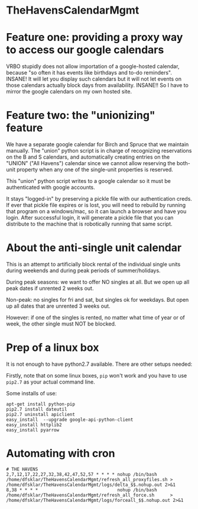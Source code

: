 # TheHavensCalendarMgmt

# Feature one:  providing a proxy way to access our google calendars

VRBO stupidly does not allow importation of a google-hosted calendar, because "so often it has events like birthdays and to-do reminders".  INSANE!  It will let you display such calendars but it will not let events on those calendars actually block days from availability.  INSANE!!  So I have to mirror the google calendars on my own hosted site.


# Feature two: the "unionizing" feature

We have a separate google calendar for Birch and Spruce that we maintain manually.  The "union" python script is in charge of recognizing reservations on the B and S calendars, and automatically creating entries on the "UNION" ("All Havens") calendar since we cannot allow reserving the both-unit property when any one of the single-unit properties is reserved.

This "union" python script writes to a google calendar so it must be authenticated with google accounts.

It stays "logged-in" by preserving a pickle file with our authentication creds.  If ever that pickle file expires or is lost, you will need to rebuild by running that program on a windows/mac, so it can launch a browser and have you login.  After successful login, it will generate a pickle file that you can distribute to the machine that is robotically running that same script.




# About the anti-single unit calendar

This is an attempt to artificially block rental of the individual single units during weekends and during peak periods of summer/holidays.

During peak seasons: we want to offer NO singles at all. But we open up all peak dates if unrented 2 weeks out.

Non-peak: no singles for fri and sat, but singles ok for weekdays. But open up all dates that are unrented 3 weeks out.

However: if one of the singles is rented, no matter what time of year or of week, the other single must NOT be blocked.



# Prep of a linux box

It is not enough to have python2.7 available.  There are other setups needed:

Firstly, note that on some linux boxes, `pip` won't work and you have to use `pip2.7` as your actual command line.

Some installs of use:
```
apt-get install python-pip
pip2.7 install dateutil
pip2.7 uninstall apiclient
easy_install  --upgrade google-api-python-client
easy_install httplib2
easy_install pyarrow
```



# Automating with cron
```
# THE HAVENS
2,7,12,17,22,27,32,38,42,47,52,57 * * * * nohup /bin/bash /home/dfsklar/TheHavensCalendarMgmt/refresh_all_proxyfiles.sh > /home/dfsklar/TheHavensCalendarMgmt/logs/delta_$$.nohup.out 2>&1
8,38 * * * *                              nohup /bin/bash /home/dfsklar/TheHavensCalendarMgmt/refresh_all_force.sh      > /home/dfsklar/TheHavensCalendarMgmt/logs/forceall_$$.nohup.out 2>&1
```
